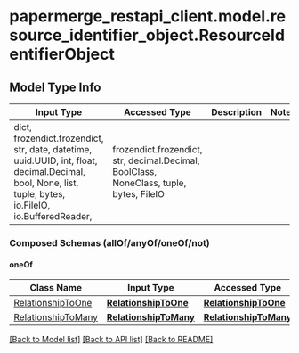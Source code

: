 # papermerge_restapi_client.model.resource_identifier_object.ResourceIdentifierObject

## Model Type Info
Input Type | Accessed Type | Description | Notes
------------ | ------------- | ------------- | -------------
dict, frozendict.frozendict, str, date, datetime, uuid.UUID, int, float, decimal.Decimal, bool, None, list, tuple, bytes, io.FileIO, io.BufferedReader,  | frozendict.frozendict, str, decimal.Decimal, BoolClass, NoneClass, tuple, bytes, FileIO |  | 

### Composed Schemas (allOf/anyOf/oneOf/not)
#### oneOf
Class Name | Input Type | Accessed Type | Description | Notes
------------- | ------------- | ------------- | ------------- | -------------
[RelationshipToOne](RelationshipToOne.md) | [**RelationshipToOne**](RelationshipToOne.md) | [**RelationshipToOne**](RelationshipToOne.md) |  | 
[RelationshipToMany](RelationshipToMany.md) | [**RelationshipToMany**](RelationshipToMany.md) | [**RelationshipToMany**](RelationshipToMany.md) |  | 

[[Back to Model list]](../../README.md#documentation-for-models) [[Back to API list]](../../README.md#documentation-for-api-endpoints) [[Back to README]](../../README.md)

